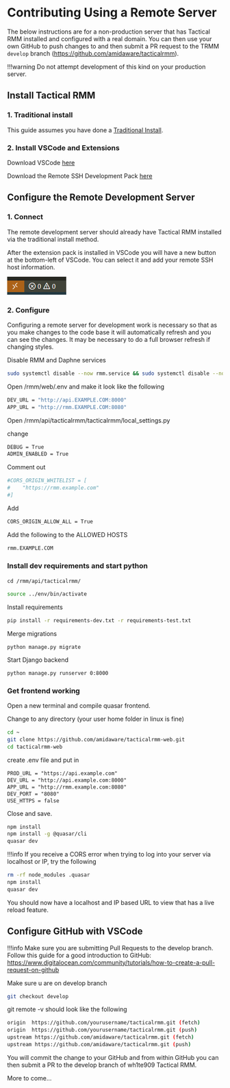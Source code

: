 # Contributing Using a Remote Server

The below instructions are for a non-production server that has Tactical RMM installed and configured with a real domain. You can then use your own GitHub to push changes to and then submit a PR request to the TRMM `develop` branch (<https://github.com/amidaware/tacticalrmm>).

!!!warning
    Do not attempt development of this kind on your production server.

## Install Tactical RMM

### 1. Traditional install

This guide assumes you have done a [Traditional Install](install_server.md).

### 2. Install VSCode and Extensions
Download VSCode [here](https://code.visualstudio.com/download)

Download the Remote SSH Development Pack [here](https://marketplace.visualstudio.com/items?itemName=ms-vscode-remote.vscode-remote-extensionpack)

## Configure the Remote Development Server
### 1. Connect

The remote development server should already have Tactical RMM installed via the traditional install method.

After the extension pack is installed in VSCode you will have a new button at the bottom-left of VSCode. You can select it and add your remote SSH host information.

![RemoteSSH](images/Remote_SSH_connection.png)

### 2. Configure

Configuring a remote server for development work is necessary so that as you make changes to the code base it will automatically refresh and you can see the changes. It may be necessary to do a full browser refresh if changing styles.

Disable RMM and Daphne services

```bash
sudo systemctl disable --now rmm.service && sudo systemctl disable --now daphne.service
```

Open /rmm/web/.env and make it look like the following

```bash
DEV_URL = "http://api.EXAMPLE.COM:8000"
APP_URL = "http://rmm.EXAMPLE.COM:8080"
```

Open /rmm/api/tacticalrmm/tacticalrmm/local_settings.py

change
```bash
DEBUG = True
ADMIN_ENABLED = True
```
Comment out
```bash
#CORS_ORIGIN_WHITELIST = [
#    "https://rmm.example.com"
#]
```
Add
```bash
CORS_ORIGIN_ALLOW_ALL = True
```

Add the following to the ALLOWED HOSTS
```bash
rmm.EXAMPLE.COM
```

### Install dev requirements and start python
`cd /rmm/api/tacticalrmm/`

```bash
source ../env/bin/activate
```

Install requirements

```bash
pip install -r requirements-dev.txt -r requirements-test.txt
```

Merge migrations

```
python manage.py migrate
```

Start Django backend

```bash
python manage.py runserver 0:8000
```

### Get frontend working

Open a new terminal and compile quasar frontend.

Change to any directory (your user home folder in linux is fine)
```bash
cd ~
git clone https://github.com/amidaware/tacticalrmm-web.git
cd tacticalrmm-web
```
create .env file and put in
```
PROD_URL = "https://api.example.com"
DEV_URL = "http://api.example.com:8000"
APP_URL = "http://rmm.example.com:8080"
DEV_PORT = "8080"
USE_HTTPS = false
```
Close and save.


```bash
npm install
npm install -g @quasar/cli
quasar dev
```

!!!info 
    If you receive a CORS error when trying to log into your server via localhost or IP, try the following
```bash
rm -rf node_modules .quasar
npm install
quasar dev
```
You should now have a localhost and IP based URL to view that has a live reload feature.

## Configure GitHub with VSCode
!!!info 
    Make sure you are submitting Pull Requests to the develop branch.
    Follow this guide for a good introduction to GitHub: <https://www.digitalocean.com/community/tutorials/how-to-create-a-pull-request-on-github>

Make sure u are on develop branch
```bash
git checkout develop
```
git remote -v should look like the following
```bash
origin  https://github.com/yourusername/tacticalrmm.git (fetch)
origin  https://github.com/yourusername/tacticalrmm.git (push)
upstream https://github.com/amidaware/tacticalrmm.git (fetch)
upstream https://github.com/amidaware/tacticalrmm.git (push)
```
You will commit the change to your GitHub and from within GitHub you can then submit a PR to the develop branch of wh1te909 Tactical RMM.

More to come...
